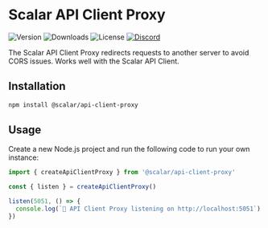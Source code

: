# Scalar API Client Proxy

![Version](https://img.shields.io/npm/v/%40scalar/api-client-proxy)
![Downloads](https://img.shields.io/npm/dm/%40scalar/api-client-proxy)
![License](https://img.shields.io/npm/l/%40scalar%2Fapi-client-proxy)
[![Discord](https://img.shields.io/discord/1135330207960678410?style=flat&color=5865F2)](https://discord.gg/8HeZcRGPFS)

The Scalar API Client Proxy redirects requests to another server to avoid CORS issues. Works well with the Scalar API Client.

## Installation

```bash
npm install @scalar/api-client-proxy
```

## Usage

Create a new Node.js project and run the following code to run your own instance:

```ts
import { createApiClientProxy } from '@scalar/api-client-proxy'

const { listen } = createApiClientProxy()

listen(5051, () => {
  console.log(`🥤 API Client Proxy listening on http://localhost:5051`)
})
```
